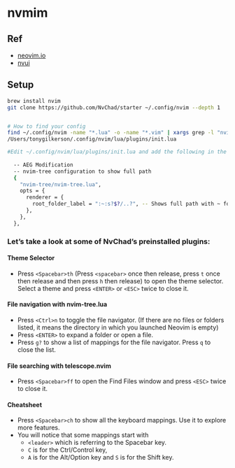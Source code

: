 # nvmim

## Ref

* [neovim.io](https://neovim.io/)
* [nvui](https://nvchad.com/news/nvui)

## Setup

```sh
brew install nvim
git clone https://github.com/NvChad/starter ~/.config/nvim --depth 1


# How to find your config
find ~/.config/nvim -name "*.lua" -o -name "*.vim" | xargs grep -l "nvim-tree"
/Users/tonygilkerson/.config/nvim/lua/plugins/init.lua

#Edit ~/.config/nvim/lua/plugins/init.lua and add the following in the `return` block:
  
  -- AEG Modification
  -- nvim-tree configuration to show full path
  {
    "nvim-tree/nvim-tree.lua",
    opts = {
      renderer = {
        root_folder_label = ":~:s?$?/..?", -- Shows full path with ~ for home directory
      },
    },
  },

```

### Let’s take a look at some of NvChad’s preinstalled plugins:

#### Theme Selector

* Press `<Spacebar>th` (Press `<spacebar>` once then release, press `t` once then release and then press `h` then release) to open the theme selector. Select a theme and press `<ENTER>` or `<ESC>` twice to close it.

#### File navigation with nvim-tree.lua

* Press `<Ctrl>n` to toggle the file navigator. (If there are no files or folders listed, it means the directory in which you launched Neovim is empty)
* Press `<ENTER>` to expand a folder or open a file.
* Press `g?` to show a list of mappings for the file navigator. Press `q` to close the list.

#### File searching with telescope.nvim

* Press `<Spacebar>ff` to open the Find Files window and press `<ESC>` twice to close it.

#### Cheatsheet

* Press `<Spacebar>ch` to show all the keyboard mappings. Use it to explore more features.
* You will notice that some mappings start with 
  * `<leader>` which is referring to the Spacebar key. 
  * `C` is for the Ctrl/Control key, 
  * `A` is for the Alt/Option key and `S` is for the Shift key.
